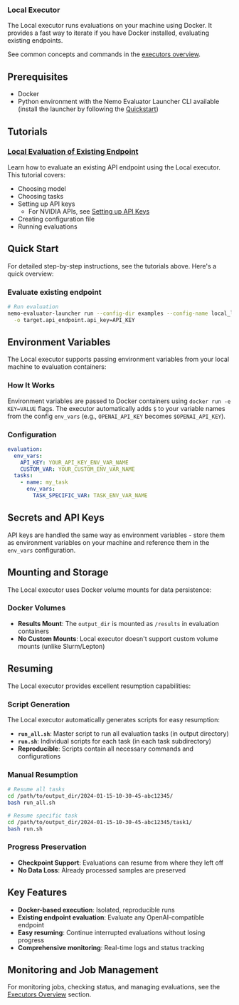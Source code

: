 ### Local Executor

The Local executor runs evaluations on your machine using Docker. It provides a fast way to iterate if you have Docker installed, evaluating existing endpoints.

See common concepts and commands in the [executors overview](overview.md).

## Prerequisites
- Docker
- Python environment with the Nemo Evaluator Launcher CLI available (install the launcher by following the [Quickstart](../quickstart.md))


## Tutorials

### [Local Evaluation of Existing Endpoint](tutorials/local-evaluation-of-existing-endpoint.md)
Learn how to evaluate an existing API endpoint using the Local executor. This tutorial covers:
- Choosing model
- Choosing tasks
- Setting up API keys
  - For NVIDIA APIs, see [Setting up API Keys](https://docs.omniverse.nvidia.com/guide-sdg/latest/setup.html#preview-and-set-up-an-api-key)
- Creating configuration file
- Running evaluations


## Quick Start

For detailed step-by-step instructions, see the tutorials above. Here's a quick overview:

### Evaluate existing endpoint
```bash
# Run evaluation
nemo-evaluator-launcher run --config-dir examples --config-name local_llama_3_1_8b_instruct \
  -o target.api_endpoint.api_key=API_KEY
```

## Environment Variables

The Local executor supports passing environment variables from your local machine to evaluation containers:

### How It Works
Environment variables are passed to Docker containers using `docker run -e KEY=VALUE` flags. The executor automatically adds `$` to your variable names from the config `env_vars` (e.g., `OPENAI_API_KEY` becomes `$OPENAI_API_KEY`).

### Configuration
```yaml
evaluation:
  env_vars:
    API_KEY: YOUR_API_KEY_ENV_VAR_NAME
    CUSTOM_VAR: YOUR_CUSTOM_ENV_VAR_NAME
  tasks:
    - name: my_task
      env_vars:
        TASK_SPECIFIC_VAR: TASK_ENV_VAR_NAME
```

## Secrets and API Keys

API keys are handled the same way as environment variables - store them as environment variables on your machine and reference them in the `env_vars` configuration.


## Mounting and Storage

The Local executor uses Docker volume mounts for data persistence:

### Docker Volumes
- **Results Mount**: The `output_dir` is mounted as `/results` in evaluation containers
- **No Custom Mounts**: Local executor doesn't support custom volume mounts (unlike Slurm/Lepton)


## Resuming

The Local executor provides excellent resumption capabilities:

### Script Generation
The Local executor automatically generates scripts for easy resumption:
- **`run_all.sh`**: Master script to run all evaluation tasks (in output directory)
- **`run.sh`**: Individual scripts for each task (in each task subdirectory)
- **Reproducible**: Scripts contain all necessary commands and configurations

### Manual Resumption
```bash
# Resume all tasks
cd /path/to/output_dir/2024-01-15-10-30-45-abc12345/
bash run_all.sh

# Resume specific task
cd /path/to/output_dir/2024-01-15-10-30-45-abc12345/task1/
bash run.sh
```

### Progress Preservation
- **Checkpoint Support**: Evaluations can resume from where they left off
- **No Data Loss**: Already processed samples are preserved

## Key Features
- **Docker-based execution**: Isolated, reproducible runs
- **Existing endpoint evaluation**: Evaluate any OpenAI-compatible endpoint
- **Easy resuming**: Continue interrupted evaluations without losing progress
- **Comprehensive monitoring**: Real-time logs and status tracking

## Monitoring and Job Management

For monitoring jobs, checking status, and managing evaluations, see the [Executors Overview](overview.md#job-management) section.